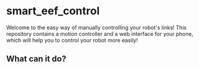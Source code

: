 smart_eef_control
=================
Welcome to the easy way of manually controlling your robot's links! This repository contains a motion controller and a web interface for your phone, which will help you to control your robot more easily!

What can it do?
---------------
